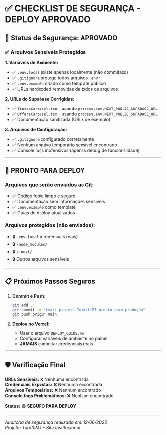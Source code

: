 # ✅ CHECKLIST DE SEGURANÇA - DEPLOY APROVADO

## 🔐 Status de Segurança: **APROVADO**

### ✅ Arquivos Sensíveis Protegidos

**1. Variáveis de Ambiente:**

- ✅ `.env.local` existe apenas localmente (não commitado)
- ✅ `.gitignore` protege todos arquivos `.env*`
- ✅ `.env.example` criado como template público
- ✅ URLs hardcoded removidas de todos os arquivos

**2. URLs do Supabase Corrigidas:**

- ✅ `TintasCarousel.tsx` - usando `process.env.NEXT_PUBLIC_SUPABASE_URL`
- ✅ `OffersCarousel.tsx` - usando `process.env.NEXT_PUBLIC_SUPABASE_URL`
- ✅ Documentação sanitizada (URLs de exemplo)

**3. Arquivos de Configuração:**

- ✅ `.gitignore` configurado corretamente
- ✅ Nenhum arquivo temporário sensível encontrado
- ✅ Console.logs inofensivos (apenas debug de funcionalidade)

---

## 🚀 PRONTO PARA DEPLOY

### Arquivos que serão enviados ao Git:

- ✅ Código fonte limpo e seguro
- ✅ Documentação sem informações sensíveis
- ✅ `.env.example` como template
- ✅ Guias de deploy atualizados

### Arquivos protegidos (não enviados):

- 🔒 `.env.local` (credenciais reais)
- 🔒 `/node_modules/`
- 🔒 `/.next/`
- 🔒 Outros arquivos sensíveis

---

## 📋 Próximos Passos Seguros

1. **Commit e Push:**

   ```bash
   git add .
   git commit -m "feat: projeto TurattiMT pronto para produção"
   git push origin main
   ```

2. **Deploy no Vercel:**
   - Usar o arquivo `DEPLOY_GUIDE.md`
   - Configurar variáveis de ambiente no painel
   - **JAMAIS** commitar credenciais reais

---

## 🛡️ Verificação Final

**URLs Sensíveis:** ❌ Nenhuma encontrada  
**Credenciais Expostas:** ❌ Nenhuma encontrada  
**Arquivos Temporários:** ❌ Nenhum encontrado  
**Console.logs Problemáticos:** ❌ Nenhum encontrado

**Status:** 🟢 **SEGURO PARA DEPLOY**

---

_Auditoria de segurança realizada em: 12/06/2025_  
_Projeto: TurattiMT - Site Institucional_
